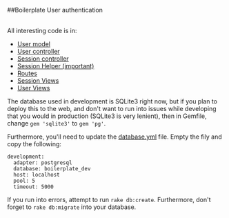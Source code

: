 ##Boilerplate User authentication

<br>
All interesting code is in:

* [User model](app/models/user.rb)
* [User controller](app/controllers/users_controller.rb)
* [Session controller](app/controllers/sessions_controller.rb)
* [Session Helper (important)](app/helpers/sessions_helper.rb)
* [Routes](config/routes.rb)
* [Session Views](app/views/sessions)
* [User Views](app/views/users)

The database used in development is SQLite3 right now, but if you plan to deploy this to the web, and don't
want to run into issues while developing that you would in production (SQLite3 is very lenient), then 
in Gemfile, change `gem 'sqlite3'` to `gem 'pg'`.

Furthermore, you'll need to update the [database.yml](config/database.yml) file.
Empty the fily and copy the following:

    development:
      adapter: postgresql
      database: boilerplate_dev
      host: localhost
      pool: 5
      timeout: 5000
      
If you run into errors, attempt to run `rake db:create`.
Furthermore, don't forget to `rake db:migrate` into your database.
